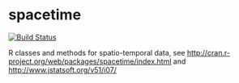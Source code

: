 spacetime
=========

[![Build Status](https://travis-ci.org/edzer/spacetime.png?branch=master)](https://travis-ci.org/edzer/spacetime)

R classes and methods for spatio-temporal data, see <http://cran.r-project.org/web/packages/spacetime/index.html> and <http://www.jstatsoft.org/v51/i07/>
